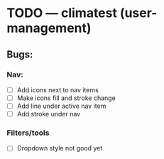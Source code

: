 # TODO — climatest (user-management)

## Bugs:
### Nav:
- [ ] Add icons next to nav items
- [ ] Make icons fill and stroke change
- [ ] Add line under active nav item
- [ ] Add stroke under nav

### Filters/tools
- [ ] Dropdown style not good yet
